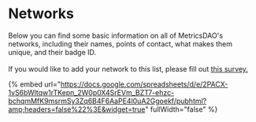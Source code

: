 # Networks

Below you can find some basic information on all of MetricsDAO's networks, including their names, points of contact, what makes them unique, and their badge ID. \
\
If you would like to add your network to this list, please fill out [this survey.](https://forms.gle/7HqE7SM3vV3EdDxq8)

{% embed url="https://docs.google.com/spreadsheets/d/e/2PACX-1vS6bWltqw1rTKepn_2W0p0X4SrEVm_BZT7-ehzc-bchqmMfK9msrmSy3Zq6B4F6AaPE4l0uA2Ggoekf/pubhtml?amp;headers=false%22%3E&widget=true" fullWidth="false" %}
